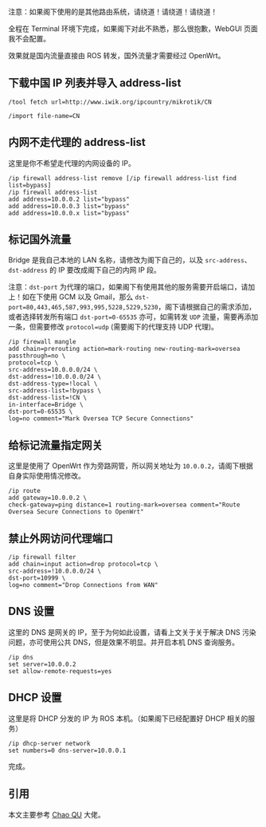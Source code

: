 注意：如果阁下使用的是其他路由系统，请绕道！请绕道！请绕道！

全程在 Terminal 环境下完成，如果阁下对此不熟悉，那么很抱歉，WebGUI 页面我不会配置。

效果就是国内流量直接由 ROS 转发，国外流量才需要经过 OpenWrt。

## 下载中国 IP 列表并导入 address-list

```
/tool fetch url=http://www.iwik.org/ipcountry/mikrotik/CN

/import file-name=CN
```

## 内网不走代理的 address-list

这里是你不希望走代理的内网设备的 IP。

```
/ip firewall address-list remove [/ip firewall address-list find list=bypass]
/ip firewall address-list
add address=10.0.0.2 list="bypass"
add address=10.0.0.3 list="bypass"
add address=10.0.0.x list="bypass"
```

## 标记国外流量

Bridge 是我自己本地的 LAN 名称，请修改为阁下自己的，以及 `src-address`、`dst-address` 的 IP 要改成阁下自己的内网 IP 段。

注意：`dst-port` 为代理的端口，如果阁下有使用其他的服务需要开启端口，请加上！如在下使用 GCM 以及 Gmail，那么 `dst-port=80,443,465,587,993,995,5228,5229,5230`，阁下请根据自己的需求添加，或者选择转发所有端口 `dst-port=0-65535` 亦可，如需转发 `UDP` 流量，需要再添加一条，但需要修改 `protocol=udp` (需要阁下的代理支持 UDP 代理)。

```
/ip firewall mangle
add chain=prerouting action=mark-routing new-routing-mark=oversea passthrough=no \
protocol=tcp \
src-address=10.0.0.0/24 \
dst-address=!10.0.0.0/24 \
dst-address-type=!local \
src-address-list=!bypass \
dst-address-list=!CN \
in-interface=Bridge \
dst-port=0-65535 \
log=no comment="Mark Oversea TCP Secure Connections"
```
## 给标记流量指定网关

这里是使用了 OpenWrt 作为旁路网管，所以网关地址为 `10.0.0.2`，请阁下根据自身实际使用情况修改。

```
/ip route
add gateway=10.0.0.2 \
check-gateway=ping distance=1 routing-mark=oversea comment="Route Oversea Secure Connections to OpenWrt"
```

## 禁止外网访问代理端口

```
/ip firewall filter
add chain=input action=drop protocol=tcp \
src-address=!10.0.0.0/24 \
dst-port=10999 \
log=no comment="Drop Connections from WAN"
```

## DNS 设置

这里的 DNS 是网关的 IP，至于为何如此设置，请看上文关于关于解决 DNS 污染问题，亦可使用公共 DNS，但是效果不明显。并开启本机 DNS 查询服务。

```
/ip dns
set server=10.0.0.2
set allow-remote-requests=yes
```

## DHCP 设置

这里是将 DHCP 分发的 IP 为 ROS 本机。（如果阁下已经配置好 DHCP 相关的服务）

```
/ip dhcp-server network
set numbers=0 dns-server=10.0.0.1
```

完成。

## 引用
本文主要参考 [Chao QU](https://quchao.com/entry/turning-a-raspberry_pi-into-a-gateway/) 大佬。
